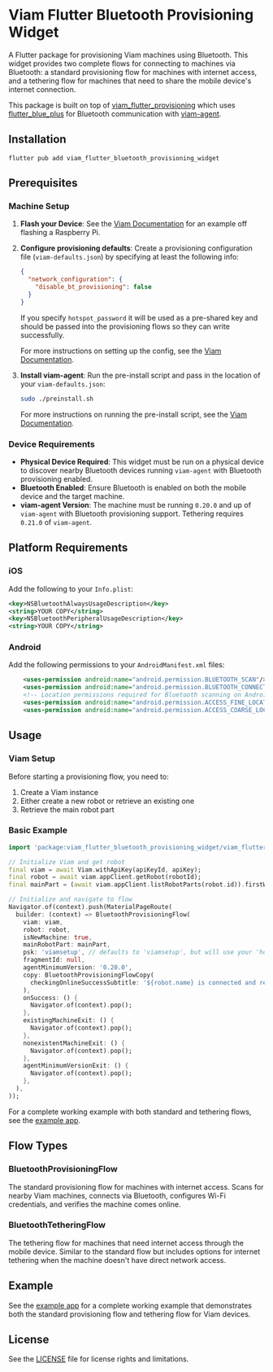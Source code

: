 # Viam Flutter Bluetooth Provisioning Widget

A Flutter package for provisioning Viam machines using Bluetooth. This widget provides two complete flows for connecting to machines via Bluetooth: a standard provisioning flow for machines with internet access, and a tethering flow for machines that need to share the mobile device's internet connection.

This package is built on top of [viam_flutter_provisioning](https://github.com/viamrobotics/viam_flutter_provisioning) which uses [flutter_blue_plus](https://github.com/chipweinberger/flutter_blue_plus) for Bluetooth communication with [viam-agent](https://github.com/viamrobotics/agent).

## Installation

`flutter pub add viam_flutter_bluetooth_provisioning_widget`

## Prerequisites

### Machine Setup

1. **Flash your Device**: See the [Viam Documentation](https://docs.viam.com/installation/prepare/rpi-setup) for an example off flashing a Raspberry Pi.
2. **Configure provisioning defaults**: Create a provisioning configuration file (`viam-defaults.json`) by specifying at least the following info:

   ```json
   {
     "network_configuration": {
       "disable_bt_provisioning": false
     }
   }
   ```
   If you specify `hotspot_password` it will be used as a pre-shared key and should be passed into the provisioning flows so they can write successfully.

   For more instructions on setting up the config, see the [Viam Documentation](https://docs.viam.com/manage/fleet/provision/setup/#configure-defaults).

3. **Install viam-agent**: Run the pre-install script and pass in the location of your `viam-defaults.json`:
   ```bash
   sudo ./preinstall.sh
   ```
   
   For more instructions on running the pre-install script, see the [Viam Documentation](https://docs.viam.com/manage/fleet/provision/setup/#install-viam-agent).

### Device Requirements

- **Physical Device Required**: This widget must be run on a physical device to discover nearby Bluetooth devices running `viam-agent` with Bluetooth provisioning enabled.
- **Bluetooth Enabled**: Ensure Bluetooth is enabled on both the mobile device and the target machine.
- **viam-agent Version**: The machine must be running `0.20.0` and up of `viam-agent` with Bluetooth provisioning support. Tethering requires `0.21.0` of `viam-agent`.

## Platform Requirements

### iOS

Add the following to your `Info.plist`:

```xml
<key>NSBluetoothAlwaysUsageDescription</key>
<string>YOUR COPY</string>
<key>NSBluetoothPeripheralUsageDescription</key>
<string>YOUR COPY</string>
```

### Android

Add the following permissions to your `AndroidManifest.xml` files:

```xml
    <uses-permission android:name="android.permission.BLUETOOTH_SCAN"/>
    <uses-permission android:name="android.permission.BLUETOOTH_CONNECT"/>
    <!-- Location permissions required for Bluetooth scanning on Android 12+ -->
    <uses-permission android:name="android.permission.ACCESS_FINE_LOCATION"/>
    <uses-permission android:name="android.permission.ACCESS_COARSE_LOCATION"/>
```

## Usage

### Viam Setup

Before starting a provisioning flow, you need to:

1. Create a Viam instance
2. Either create a new robot or retrieve an existing one
3. Retrieve the main robot part

### Basic Example

```dart
import 'package:viam_flutter_bluetooth_provisioning_widget/viam_flutter_bluetooth_provisioning_widget.dart';

// Initialize Viam and get robot
final viam = await Viam.withApiKey(apiKeyId, apiKey);
final robot = await viam.appClient.getRobot(robotId);
final mainPart = (await viam.appClient.listRobotParts(robot.id)).firstWhere((element) => element.mainPart);

// Initialize and navigate to flow
Navigator.of(context).push(MaterialPageRoute(
  builder: (context) => BluetoothProvisioningFlow(
    viam: viam,
    robot: robot,
    isNewMachine: true,
    mainRobotPart: mainPart,
    psk: 'viamsetup', // defaults to 'viamsetup', but will use your 'hotspot_password' from viam-defaults.json
    fragmentId: null,
    agentMinimumVersion: '0.20.0',
    copy: BluetoothProvisioningFlowCopy(
      checkingOnlineSuccessSubtitle: '${robot.name} is connected and ready to use.',
    ),
    onSuccess: () {
      Navigator.of(context).pop();
    },
    existingMachineExit: () {
      Navigator.of(context).pop();
    },
    nonexistentMachineExit: () {
      Navigator.of(context).pop();
    },
    agentMinimumVersionExit: () {
      Navigator.of(context).pop();
    },
  ),
));
```

For a complete working example with both standard and tethering flows, see the [example app](example/README.md).

## Flow Types

### BluetoothProvisioningFlow

The standard provisioning flow for machines with internet access. Scans for nearby Viam machines, connects via Bluetooth, configures Wi-Fi credentials, and verifies the machine comes online.

### BluetoothTetheringFlow

The tethering flow for machines that need internet access through the mobile device. Similar to the standard flow but includes options for internet tethering when the machine doesn't have direct network access.

## Example

See the [example app](example/README.md) for a complete working example that demonstrates both the standard provisioning flow and tethering flow for Viam devices.

## License

See the [LICENSE](LICENSE) file for license rights and limitations.
